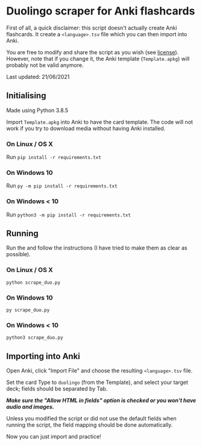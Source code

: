 # Duolingo scraper for Anki flashcards

First of all, a quick disclaimer: this script doesn't actually create Anki flashcards. It create a `<language>.tsv` file which you can then import into Anki. 

You are free to modify and share the script as you wish (see [license](https://github.com/rykerish/duolingo_scraper/blob/main/LICENSE)). However, note that if you change it, the Anki template (`Template.apkg`) will probably not be valid anymore.

Last updated: 21/06/2021

## Initialising

Made using Python 3.8.5

Import `Template.apkg` into Anki to have the card template. The code will not work if you try to download media without having Anki installed.

### On Linux / OS X

Run `pip install -r requirements.txt`

### On Windows 10

Run `py -m pip install -r requirements.txt`

### On Windows < 10

Run `python3 -m pip install -r requirements.txt`

## Running

Run the and follow the instructions (I have tried to make them as clear as possible).

### On Linux / OS X

`python scrape_duo.py`

### On Windows 10

`py scrape_duo.py`

### On Windows < 10

`python3 scrape_duo.py`

## Importing into Anki

Open Anki, click "Import File" and choose the resulting `<language>.tsv` file. 

Set the card Type to `duolingo` (from the Template), and select your target deck; fields should be separated by Tab.

***Make sure the "Allow HTML in fields" option is checked or you won't have audio and images.***

Unless you modified the script or did not use the default fields when running the script, the field mapping should be done automatically.

Now you can just import and practice!
